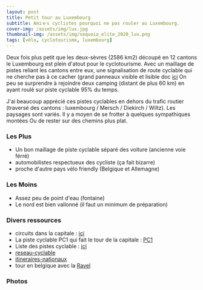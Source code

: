 ```yaml
---
layout: post
title: Petit tour au Luxembourg
subtitle: Ami⸱e⸱s cyclistes pourquoi ne pas rouler au Luxembourg.
cover-img: /assets/img/lux.jpg
thumbnail-img: /assets/img/sequoia_elite_2020_lux.png
tags: [vélo, cyclotourisme, luxembourg]
---
```


Deux fois plus petit que les deux-sèvres (2586 km2) découpé en 12 cantons le Luxembourg est plein d'atout pour le cyclotourisme.
Avec un maillage de pistes reliant les cantons entre eux, une signalisation de route cyclable qui ne cherche pas à ce cacher (grand panneaux visible et lisible doc [ici](https://travaux.public.lu/fr/reseau-cyclable/signalisation-pistes-cyclables.html)
On peu se surprendre à rejoindre deux camping (distant de plus 60 km) en ayant roulé sur piste cyclable 95% du temps.

J'ai beaucoup apprécié ces pistes cyclables en dehors du trafic routier (traversé des cantons : luxembourg / Mersch / Diekirch / Wiltz). Les paysages sont variés. Il y a moyen de se frotter à quelques sympathiques montées Ou de rester sur des chemins plus plat.

### Les Plus

- Un bon maillage de piste cyclable séparé des voiture (ancienne voie férré)
- automobilistes respectueux des cycliste (ça fait bizarre)
- proche d'autre pays vélo friendly (Belgique et Allemagne)

### Les Moins

- Assez peu de point d'eau (fontaine)
- Le nord est bien vallonné (il faut un minimum de préparation)

### Divers ressources

- circuits dans la capitale : [ici](https://www.vdl.lu/fr/visiter/loisirs-et-nature/promenades-et-parcours/promenades-velo)
- La piste cyclable PC1 qui fait le tour de la capitale : [PC1](https://www.visitluxembourg.com/fr/adresse/cycling/piste-cyclable-centre-pc1)
- Liste des pistes cyclable : [ici](https://www.visitluxembourg.com/fr/que-faire/nature-excursions/suggestions-tours-velo)
- [reseau-cyclable](https://travaux.public.lu/fr/reseau-cyclable.html)
- [itineraires-nationaux](https://travaux.public.lu/fr/reseau-cyclable/itineraires-nationaux.html)
- tour en belgique avec la [Ravel](https://ravel.wallonie.be/home.html)

### Photos
